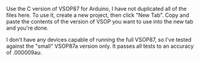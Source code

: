 Use the C version of VSOP87 for Arduino, I have not duplicated all of the files here.  To use it, create a new project, then click "New Tab".
Copy and paste the contents of the version of VSOP you want to use into the new tab and you're done.

I don't have any devices capable of running the full VSOP87, so I've tested against the "small" VSOP87a version only.  It passes all tests
to an accuracy of .000009au.